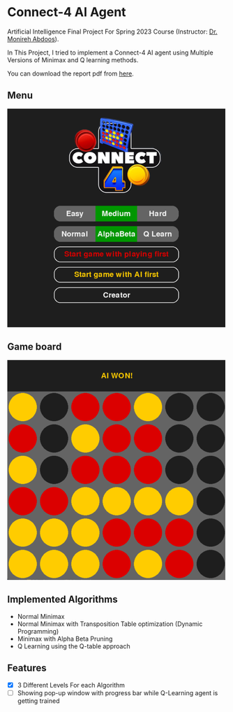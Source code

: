 # Connect-4 AI Agent

Artificial Intelligence Final Project For Spring 2023 Course (Instructor: [Dr. Monireh Abdoos](https://scholar.google.com/citations?user=SxxCUagAAAAJ&hl=en)).


In This Project, I tried to implement a Connect-4 AI agent using Multiple Versions of Minimax and Q learning methods.


You can download the report pdf from [here](report.pdf).

## Menu
<img src="assets/screenshots/menu.png" alt="menu" width="500"/>

## Game board
<img src="assets/screenshots/game.png" alt="board" width="500"/>

## Implemented Algorithms
- Normal Minimax
- Normal Minimax with Transposition Table optimization (Dynamic Programming)
- Minimax with Alpha Beta Pruning
- Q Learning using the Q-table approach

## Features
- [x] 3 Different Levels For each Algorithm
- [ ] Showing pop-up window with progress bar while Q-Learning agent is getting trained
